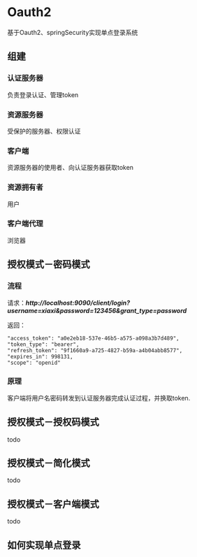 
# Oauth2
基于Oauth2、springSecurity实现单点登录系统



## 组建

### 认证服务器
负责登录认证、管理token

### 资源服务器
受保护的服务器、权限认证

### 客户端
资源服务器的使用者、向认证服务器获取token

### 资源拥有者
用户

### 客户端代理
浏览器


## 授权模式－密码模式

### 流程
请求：***http://localhost:9090/client/login?username=xiaxi&password=123456&grant_type=password***

返回：

	"access_token": "a0e2eb18-537e-46b5-a575-a098a3b7d489",
    "token_type": "bearer",
    "refresh_token": "9f1660a9-a725-4827-b59a-a4b04abb8577",
    "expires_in": 998131,
    "scope": "openid"
  
### 原理
 客户端将用户名密码转发到认证服务器完成认证过程，并换取token.
    
## 授权模式－授权码模式
todo
## 授权模式－简化模式
todo
## 授权模式－客户端模式
todo

## 如何实现单点登录




